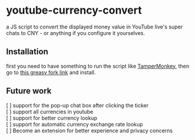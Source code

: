 # youtube-currency-convert

a JS script to convert the displayed money value in YouTube live's super chats to CNY - or anything if you configure it yourselves.

## Installation

first you need to have something to run the script like [TamperMonkey](https://www.tampermonkey.net/), then go to [this greasy fork link](https://greasyfork.org/en/scripts/425899-youtube-super-chat-convert) and install.

## Future work

[ ] support for the pop-up chat box after clicking the ticker  
[ ] support all currencies in youtube  
[ ] support for better currency lookup  
[ ] support for automatic currency exchange rate lookup  
[ ] Become an extension for better experience and privacy concerns  
